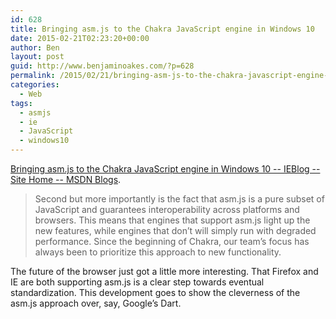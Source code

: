 ```yaml
---
id: 628
title: Bringing asm.js to the Chakra JavaScript engine in Windows 10
date: 2015-02-21T02:23:20+00:00
author: Ben
layout: post
guid: http://www.benjaminoakes.com/?p=628
permalink: /2015/02/21/bringing-asm-js-to-the-chakra-javascript-engine-in-windows-10/
categories:
  - Web
tags:
  - asmjs
  - ie
  - JavaScript
  - windows10
---
```

[Bringing asm.js to the Chakra JavaScript engine in Windows 10 -- IEBlog -- Site Home -- MSDN Blogs](http://blogs.msdn.com/b/ie/archive/2015/02/18/bringing-asm-js-to-the-chakra-javascript-engine-in-windows-10.aspx?utm_source=javascriptweekly&utm_medium=email).

> Second but more importantly is the fact that asm.js is a pure subset of JavaScript and guarantees interoperability across platforms and browsers. This means that engines that support asm.js light up the new features, while engines that don’t will simply run with degraded performance. Since the beginning of Chakra, our team’s focus has always been to prioritize this approach to new functionality.

The future of the browser just got a little more interesting. That Firefox and IE are both supporting asm.js is a clear step towards eventual standardization. This development goes to show the cleverness of the asm.js approach over, say, Google&#8217;s Dart.